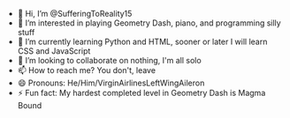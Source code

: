 - 👋 Hi, I’m @SufferingToReality15
- 👀 I’m interested in playing Geometry Dash, piano, and programming silly stuff
- 🌱 I’m currently learning Python and HTML, sooner or later I will learn CSS and JavaScript
- 💞️ I’m looking to collaborate on nothing, I'm all solo
- 📫 How to reach me? You don't, leave
- 😄 Pronouns: He/Him/VirginAirlinesLeftWingAileron
- ⚡ Fun fact: My hardest completed level in Geometry Dash is Magma Bound
